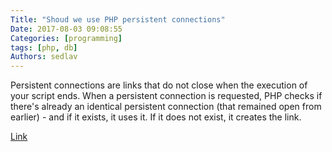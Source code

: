 ```yaml
---
Title: "Shoud we use PHP persistent connections"
Date: 2017-08-03 09:08:55
Categories: [programming]
tags: [php, db]
Authors: sedlav
---
```


Persistent connections are links that do not close when the execution of your script ends. When a persistent connection is requested, PHP checks if there's already an identical persistent connection (that remained open from earlier) - and if it exists, it uses it. If it does not exist, it creates the link.

[Link](http://us2.php.net/manual/en/features.persistent-connections.php)
